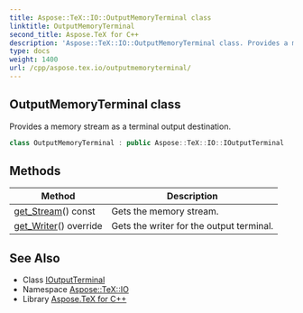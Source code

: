 ```yaml
---
title: Aspose::TeX::IO::OutputMemoryTerminal class
linktitle: OutputMemoryTerminal
second_title: Aspose.TeX for C++
description: 'Aspose::TeX::IO::OutputMemoryTerminal class. Provides a memory stream as a terminal output destination in C++.'
type: docs
weight: 1400
url: /cpp/aspose.tex.io/outputmemoryterminal/
---
```

## OutputMemoryTerminal class


Provides a memory stream as a terminal output destination.

```cpp
class OutputMemoryTerminal : public Aspose::TeX::IO::IOutputTerminal
```

## Methods

| Method | Description |
| --- | --- |
| [get_Stream](./get_stream/)() const | Gets the memory stream. |
| [get_Writer](./get_writer/)() override | Gets the writer for the output terminal. |
## See Also

* Class [IOutputTerminal](../ioutputterminal/)
* Namespace [Aspose::TeX::IO](../)
* Library [Aspose.TeX for C++](../../)
